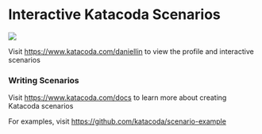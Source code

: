 # Interactive Katacoda Scenarios

[![](http://shields.katacoda.com/katacoda/daniellin/count.svg)](https://www.katacoda.com/daniellin "Get your profile on Katacoda.com")

Visit https://www.katacoda.com/daniellin to view the profile and interactive scenarios

### Writing Scenarios
Visit https://www.katacoda.com/docs to learn more about creating Katacoda scenarios

For examples, visit https://github.com/katacoda/scenario-example
